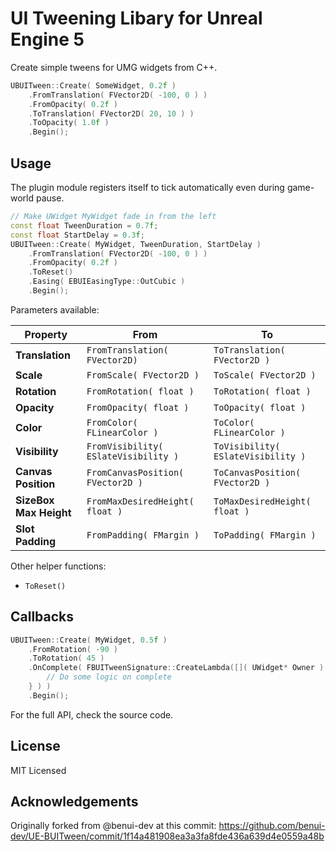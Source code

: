 # UI Tweening Libary for Unreal Engine 5

Create simple tweens for UMG widgets from C++.

```cpp
UBUITween::Create( SomeWidget, 0.2f )
	.FromTranslation( FVector2D( -100, 0 ) )
	.FromOpacity( 0.2f )
	.ToTranslation( FVector2D( 20, 10 ) )
	.ToOpacity( 1.0f )
	.Begin();
```


## Usage

The plugin module registers itself to tick automatically even during game-world
pause.

```cpp
// Make UWidget MyWidget fade in from the left
const float TweenDuration = 0.7f;
const float StartDelay = 0.3f;
UBUITween::Create( MyWidget, TweenDuration, StartDelay )
	.FromTranslation( FVector2D( -100, 0 ) )
	.FromOpacity( 0.2f )
	.ToReset()
	.Easing( EBUIEasingType::OutCubic )
	.Begin();
```

Parameters available:

| Property | From | To |
| --- | --- | --- |
| **Translation**         | `FromTranslation( FVector2D)`         | `ToTranslation( FVector2D )` |
| **Scale**               | `FromScale( FVector2D )`              | `ToScale( FVector2D )` |
| **Rotation**            | `FromRotation( float )`               | `ToRotation( float )` |
| **Opacity**             | `FromOpacity( float )`                | `ToOpacity( float )` |
| **Color**               | `FromColor( FLinearColor )`           | `ToColor( FLinearColor )` |
| **Visibility**          | `FromVisibility( ESlateVisibility )`  | `ToVisibility( ESlateVisibility )` |
| **Canvas Position**     | `FromCanvasPosition( FVector2D )`     | `ToCanvasPosition( FVector2D )` |
| **SizeBox Max Height**  | `FromMaxDesiredHeight( float )`       | `ToMaxDesiredHeight( float )` |
| **Slot Padding**        | `FromPadding( FMargin )`              | `ToPadding( FMargin )` |

Other helper functions:

* `ToReset()`

## Callbacks

```cpp
UBUITween::Create( MyWidget, 0.5f )
	.FromRotation( -90 )
	.ToRotation( 45 )
	.OnComplete( FBUITweenSignature::CreateLambda([]( UWidget* Owner ) {
		// Do some logic on complete
	} ) )
	.Begin();
```


For the full API, check the source code.


## License

MIT Licensed

## Acknowledgements

Originally forked from @benui-dev at this commit: https://github.com/benui-dev/UE-BUITween/commit/1f14a481908ea3a3fa8fde436a639d4e0559a48b
